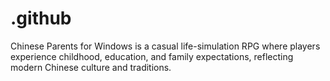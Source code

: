 # .github
Chinese Parents for Windows is a casual life-simulation RPG where players experience childhood, education, and family expectations, reflecting modern Chinese culture and traditions.
